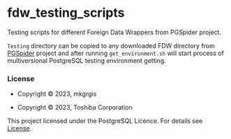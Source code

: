 # fdw_testing_scripts
Testing scripts for different Foreign Data Wrappers from PGSpider project.

`Testing` directory can be copied to any downloaded FDW directory from [PGSpider](https://github.com/pgspider/) project  and after running `get_environment.sh` will start process of multiversional PostgreSQL testing environment getting.

### License

* Copyright © 2023, mkgrgis

* Copyright © 2023, Toshiba Corporation

This project licensed under the PostgreSQL Licence. For details see [License](License).
